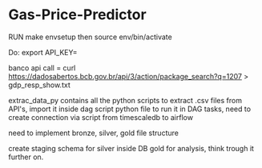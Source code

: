 # Gas-Price-Predictor

RUN 
make envsetup
then
source env/bin/activate

Do:
export API_KEY= <API>

banco api call = curl https://dadosabertos.bcb.gov.br/api/3/action/package_search?q=1207 > gdp_resp_show.txt


extrac_data_py contains all the python scripts to extract .csv files from API's, import it inside dag script python file to run it in DAG tasks, need to create connection via script from timescaledb to airflow

need to implement bronze, silver, gold file structure

create staging schema for silver inside DB
gold for analysis, think trough it further on.
